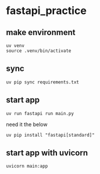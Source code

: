 # fastapi_practice

## make environment

```
uv venv
source .venv/bin/activate
```

## sync

```
uv pip sync requirements.txt
```

## start app

```
uv run fastapi run main.py
```

need it the below

```
uv pip install "fastapi[standard]"
```

## start app with uvicorn

```
uvicorn main:app
```
